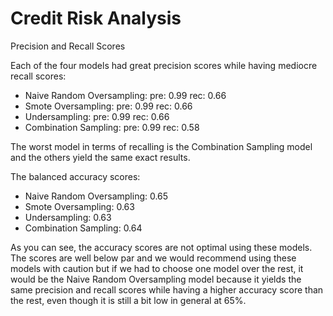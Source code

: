 # Credit Risk Analysis 

Precision and Recall Scores

Each of the four models had great precision scores while having mediocre recall scores:
 -   Naive Random Oversampling:
  pre: 0.99 
  rec: 0.66
 -   Smote Oversampling:
  pre: 0.99
  rec: 0.66
  - Undersampling:
  pre: 0.99 
  rec: 0.66
 -   Combination Sampling:
  pre: 0.99
  rec: 0.58
  
  The worst model in terms of recalling is the Combination Sampling model and the others yield the same exact results.
  
  The balanced accuracy scores: 
  - Naive Random Oversampling:
  0.65
  - Smote Oversampling:
  0.63
  - Undersampling:
  0.63
  - Combination Sampling:
  0.64
  
  As you can see, the accuracy scores are not optimal using these models. The scores are well below par and we would recommend using these models with caution but if we had to choose one model over the rest, it would be the Naive Random Oversampling model because it yields the same precision and recall scores while having a higher accuracy score than the rest, even though it is still a bit low in general at 65%.
